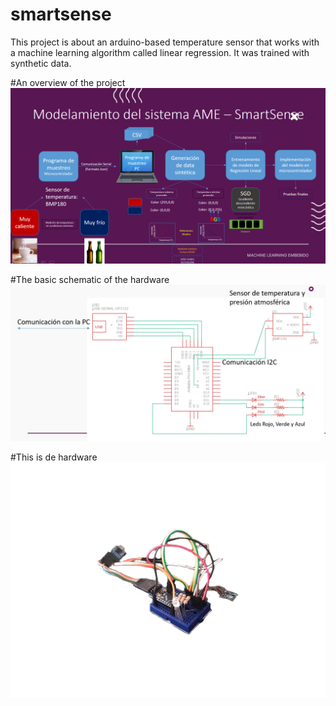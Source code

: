 # smartsense
This project is about an arduino-based temperature sensor that works with a machine learning algorithm called linear regression. It was trained with synthetic data. 

#An overview of the project
![mle](/imgs/mle.png)

#The basic schematic of the hardware
![schematic](/imgs/schematic.PNG)

#This is de hardware
![smartsense](/imgs/smartsense.png)


